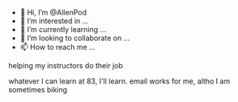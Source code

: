 - 👋 Hi, I’m @AllenPod
- 👀 I’m interested in ...
- 🌱 I’m currently learning ...
- 💞️ I’m looking to collaborate on ...
- 📫 How to reach me ...

<!---
AllenPod/AllenPod is a ✨ special ✨ repository because its `README.md` (this file) appears on your GitHub profile.
You can click the Preview link to take a look at your changes.
--->helping my instructors do their job
whatever I can learn at 83, I'll learn.
email works for me, altho I am sometimes biking

